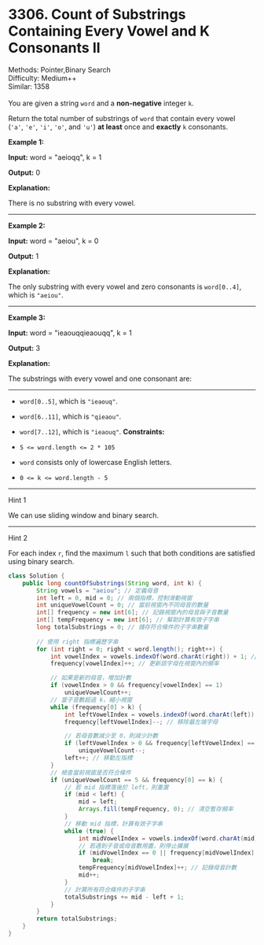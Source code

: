 # 3306. Count of Substrings Containing Every Vowel and K Consonants II  

  Methods: Pointer,Binary Search </br> Difficulty: Medium++ </br> Similar: 1358 </br> </br>You are given a string `word` and a **non-negative** integer `k`. 

Return the total number of substrings of `word` that contain every vowel (`'a'`, `'e'`, `'i'`, `'o'`, and `'u'`) **at least** once and **exactly** `k` consonants.

**Example 1:**

**Input:** word = "aeioqq", k = 1

**Output:** 0

**Explanation:**

There is no substring with every vowel.

---

**Example 2:**

**Input:** word = "aeiou", k = 0

**Output:** 1

**Explanation:**

The only substring with every vowel and zero consonants is `word[0..4]`, which is `"aeiou"`.

---

**Example 3:**

**Input:** word = "ieaouqqieaouqq", k = 1

**Output:** 3

**Explanation:**

The substrings with every vowel and one consonant are:

---

- `word[0..5]`, which is `"ieaouq"`.
- `word[6..11]`, which is `"qieaou"`.
- `word[7..12]`, which is `"ieaouq"`.
**Constraints:**

- `5 <= word.length <= 2 * 105`
- `word` consists only of lowercase English letters.
- `0 <= k <= word.length - 5`
---

Hint 1

We can use sliding window and binary search.

---

Hint 2

For each index `r`, find the maximum `l` such that both conditions are satisfied using binary search.

```java
class Solution {
    public long countOfSubstrings(String word, int k) {
        String vowels = "aeiou"; // 定義母音
        int left = 0, mid = 0; // 兩個指標，控制滑動視窗
        int uniqueVowelCount = 0; // 當前視窗內不同母音的數量
        int[] frequency = new int[6]; // 記錄視窗內的母音與子音數量
        int[] tempFrequency = new int[6]; // 幫助計算有效子字串
        long totalSubstrings = 0; // 儲存符合條件的子字串數量
 
        // 使用 right 指標遍歷字串
        for (int right = 0; right < word.length(); right++) {
            int vowelIndex = vowels.indexOf(word.charAt(right)) + 1; // 取得字母索引（母音為1~5，子音為0）
            frequency[vowelIndex]++; // 更新該字母在視窗內的頻率

            // 如果是新的母音，增加計數
            if (vowelIndex > 0 && frequency[vowelIndex] == 1) 
                uniqueVowelCount++;
            // 當子音數超過 k，縮小視窗
            while (frequency[0] > k) {
                int leftVowelIndex = vowels.indexOf(word.charAt(left)) + 1;
                frequency[leftVowelIndex]--; // 移除最左端字母

                // 若母音數減少至 0，則減少計數
                if (leftVowelIndex > 0 && frequency[leftVowelIndex] == 0) 
                    uniqueVowelCount--;
                left++; // 移動左指標
            }
            // 檢查當前視窗是否符合條件
            if (uniqueVowelCount == 5 && frequency[0] == k) {
                // 若 mid 指標落後於 left，則重置
                if (mid < left) {
                    mid = left;
                    Arrays.fill(tempFrequency, 0); // 清空暫存頻率
                }
                // 移動 mid 指標，計算有效子字串
                while (true) {
                    int midVowelIndex = vowels.indexOf(word.charAt(mid)) + 1;
                    // 若遇到子音或母音數用盡，則停止擴展
                    if (midVowelIndex == 0 || frequency[midVowelIndex] - tempFrequency[midVowelIndex] == 1) 
                        break;
                    tempFrequency[midVowelIndex]++; // 記錄母音計數
                    mid++;
                }
                // 計算所有符合條件的子字串
                totalSubstrings += mid - left + 1;
            }
        }
        return totalSubstrings;
    }
}
```

